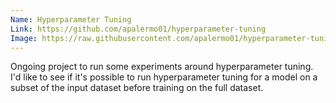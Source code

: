 ```yaml
---
Name: Hyperparameter Tuning
Link: https://github.com/apalermo01/hyperparameter-tuning
Image: https://raw.githubusercontent.com/apalermo01/hyperparameter-tuning/refs/heads/main/figures/cnn2_lr_20221020_combined_20221019.jpg
---
```


Ongoing project to run some experiments around hyperparameter tuning. I'd like to see if it's possible to run hyperparameter tuning for a model on a subset of the input dataset before training on the full dataset.
